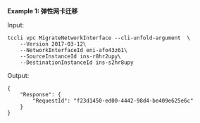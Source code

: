**Example 1: 弹性网卡迁移**



Input: 

```
tccli vpc MigrateNetworkInterface --cli-unfold-argument  \
    --Version 2017-03-12\
    --NetworkInterfaceId eni-afo43z61\
    --SourceInstanceId ins-r8hr2upy\
    --DestinationInstanceId ins-s2hr8upy
```

Output: 
```
{
    "Response": {
        "RequestId": "f23d1450-ed00-4442-98d4-be409e625e6c"
    }
}
```

